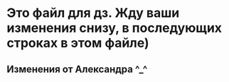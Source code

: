 # Это файл для дз. Жду ваши изменения снизу, в последующих строках в этом файле)

## Изменения от Александра ^_^
